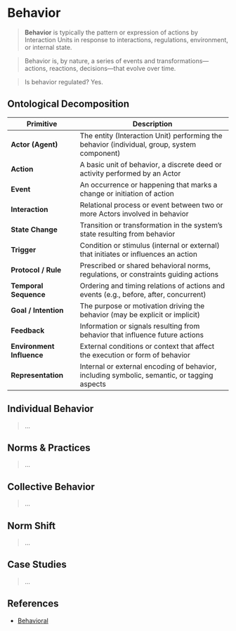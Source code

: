 # Behavior

> **Behavior** is typically the pattern or expression of actions by Interaction Units in response to interactions, regulations, environment, or internal state.

> Behavior is, by nature, a series of events and transformations—actions, reactions, decisions—that evolve over time.

> Is behavior regulated? Yes.

## Ontological Decomposition

| Primitive                 | Description                                                                                 |
| ------------------------- | ------------------------------------------------------------------------------------------- |
| **Actor (Agent)**         | The entity (Interaction Unit) performing the behavior (individual, group, system component) |
| **Action**                | A basic unit of behavior, a discrete deed or activity performed by an Actor                 |
| **Event**                 | An occurrence or happening that marks a change or initiation of action                      |
| **Interaction**           | Relational process or event between two or more Actors involved in behavior                 |
| **State Change**          | Transition or transformation in the system’s state resulting from behavior                  |
| **Trigger**               | Condition or stimulus (internal or external) that initiates or influences an action         |
| **Protocol / Rule**       | Prescribed or shared behavioral norms, regulations, or constraints guiding actions          |
| **Temporal Sequence**     | Ordering and timing relations of actions and events (e.g., before, after, concurrent)       |
| **Goal / Intention**      | The purpose or motivation driving the behavior (may be explicit or implicit)                |
| **Feedback**              | Information or signals resulting from behavior that influence future actions                |
| **Environment Influence** | External conditions or context that affect the execution or form of behavior                |
| **Representation**        | Internal or external encoding of behavior, including symbolic, semantic, or tagging aspects |

## Individual Behavior

> ...

## Norms & Practices

> ...

## Collective Behavior

> ...

## Norm Shift

> ...

## Case Studies

> ...

## References

- [Behavioral](https://www.notion.so/Behavioral-1dac0f5171ec800197dee6d94e7a88a1?pvs=4)